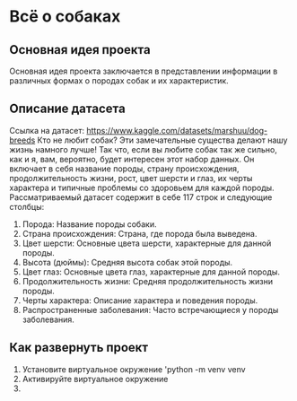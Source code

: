 # Всё о собаках
## Основная идея проекта
Основная идея проекта заключается в представлении информации в различных формах о породах собак и их характеристик.
## Описание датасета
Ссылка на датасет: https://www.kaggle.com/datasets/marshuu/dog-breeds
Кто не любит собак? Эти замечательные существа делают нашу жизнь намного лучше! Так что, если вы любите собак так же сильно, как и я, вам, вероятно, будет интересен этот набор данных.
Он включает в себя название породы, страну происхождения, продолжительность жизни, рост, цвет шерсти и глаз, их черты характера и типичные проблемы со здоровьем для каждой породы.
Рассматриваемый датасет содержит в себе 117 строк и следующие столбцы:
1. Порода: Название породы собаки.
2. Страна происхождения: Страна, где порода была выведена.
3. Цвет шерсти: Основные цвета шерсти, характерные для данной породы.
4. Высота (дюймы): Средняя высота собак этой породы.
5. Цвет глаз: Основные цвета глаз, характерные для данной породы.
6. Продолжительность жизни: Средняя продолжительность жизни породы.
7. Черты характера: Описание характера и поведения породы.
8. Распространенные заболевания: Часто встречающиеся у породы заболевания.
## Как развернуть проект
1. Установите виртуальное окружение
'python -m venv venv
2. Активируйте виртуальное окружение
3. 
